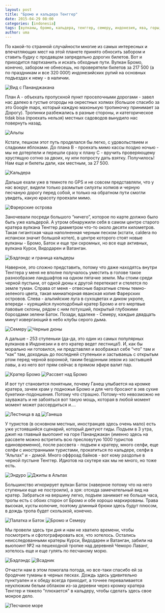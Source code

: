 ```yaml
---
layout: post
title: "Бромо и кальдера Тенггер"
date: 2015-04-29 08:00
categories: [indonesia]
tags: [вулканы, бромо, кальдера, тенггер, семеру, индонезия, ява, горы, пешком]
author: uma
---
```


По какой-то странной случайности многие из самых интересных и впечатляющих мест на этой планете принято обносить забором и ставить будку с продавцом запредельно дорогих билетов. Вот и приходится партизанить и искать обходные пути. Вулкан Бромо, конечно, забором не обнесешь, но проверятели билетов за 217 500 (а по праздникам и все 320 000!) индонезийских рупий на основных подъездах к нему - в наличии. 

![Вид с Пананджакана](vid-s-panandzhakana.jpg)

План А - объехать  пропускной пункт проселочными дорогами - завел нас далеко в густые огороды на окрестных холмах (большое спасибо за это Google maps, который каждую махонькую тропиночку принимает за Дорогу). Тропинки разбежались в разные стороны, и категорическое tidak bisa (проехать нельзя) местных садоводов вынудило нас повернуть назад.

![Альпы](alpy.jpg)

Кстати, пешком этот путь проделался бы легко, с удовольствием и сладкими яблоками. До плана B - проехать мимо кассы поздно ночью - мы не дотерпели и перешли сразу к плану C - вручить проверяющему хрустящую сотню за двоих, ну или попросту дать взятку. Получилось! Нам еще и билеты дали, как местным, за 27 500.

![Кальдера](kaldera.jpg)

Дальше ехали уже в темноте по GPS и не совсем представляли, что у нас вокруг, видели только размытые силуэты холмов и черную песчаную дорогу перед собой, и только на обратном пути смогли увидеть, какую красоту проехали мимо.

![Фарерские острова](farerskie-ostrova.jpg)

Заночевали посреди большого “ничего”, которое по карте должно было быть уже кальдерой. А утром обнаружили себя в самом центре старого кратера вулкана Тенггер диаметром что-то около десяти километров. Такая гигантская чаша наполненная черным песком (кстати, caldera по испански значит большой котел), в центре которого стоят новые вулканы - Бромо, Баток и еще три скромных, но все еще активных, вулкана Курси, Видодарен и Ватанган.   

![Бэдлэндс и граница кальдеры](bedlends-i-granitsa-kaldery.jpg)

Наверное, это сложно представить, потому что даже находятсь внутри Тенггера у меня не вполне получалось уместить в голове такое разнообразие ландшафтов на одном пятачке земли. Мы стоим среди черной пустыни, от одной дюны к другой перетекает и стелется по земле туман. Справа от меня - отвесные бархатные стены темно-зеленого цвета, такая миниатюрная яванская копия Фарерских островов. Слева - альпийские луга в сухоцветах и диком укропе, впереди - курящийся луноподобный кратер Бромо и его мертвые лавовые склоны, рядом с ним потухший, покрытый глубокими бороздами зелени Баток. Позади, вдалеке -  Семеру, каждые двадцать минут извергающий в небо клубы серого дыма.

![Семеру](semeru.jpg)
![Черные дюны](chernye-duny.jpg)

А дальше - 253 ступеньки (да-да, это один из самых популярных вулканов в Индонезии и в его кратер ведет лестница!). И, как бы морально ни готовился, ни представлял и воображал себе “что” там и “как” там, доходишь до последней ступеньки и застываешь с открытым ртом перед черной воронкой, таким бездонным зевом из застывшей лавы, а из него вот прям сейчас в прямом эфире валит пар.

![Кратер Бромо](krater-bromo.jpg)
![Рассвет над Бромо](rassvet-nad-bromo.jpg)

И вот тут становится понятным, почему Ганеш улыбается на кромке кратера, зачем храм у подножья Бромо и для чего бросают в зев сухие букетики-подоншения. Потому что страшно. Потому-что невозможно не зауважать и не забояться вот такую мощь, которая в любой момент момент может рассердиться и.... 

![Лестница в ад](lestnitsa-v-ad.jpg)
![Ганеша](ganesha.jpg)

У туристов (в основном местных, иностранцев здесь очень мало) есть уже устоявшийся сценарий, который диктуют гиды. Подъем в 3 утра, джип на главный вьюпоинт на горе Пананджакан (именно здесь на рассвете можно встретить всю пресловутую 1000 туристов единовременно), после рассвета - подъем к кратеру, много селфи, еще селфи с иностранными туристами, прокатиться по кальдере, селфи в “Альпах" и - домой. Много оффроад байков - вот кому раздолье в черной пустыне Тенггер. Идиотов на скутере как мы не много, но тоже есть.

![Эндуро](enduro.jpg)
![Джипы в Альпах](dzhipy-v-alpah.jpg)

Большинство игнорирует вулкан Баток (наверное потому что на него ступеньки еще не построили), а зря: отсюда замечательный вид на кратер. Забраться на вершину легко, подъем занимает не больше часа, тропы есть с обоих сторон от Бромо и обе хорошо маркированы. Трава высокая, кусты колючие, поэтому длинный брюки здесь будут плюсом, в дождь тропа будет скользкой, конечно.

![Палатка и Баток](palatka-i-batok.jpg)
![Бромо и Семеру](bromo-i-semeru.jpg)

Мы провели здесь три дня и нам не хватило времени, чтобы посмотреть и сфотографировать все, что хотелось. Остались неисследованными кратеры Курси, Видодарен и Ватанган, забили на вьюпоинт №2 на пешеходной тропке над деревней Чеморо Лаванг, хотелось еще и еще гулять по песчаному морю.

![Бэдлэндс](bedlends.jpg)
![Всадник](vsadnik.jpg)

Отчасти нам в этом помогала погода, но все-таки спасибо ей за бродячие туманы в черных песках. Дождь здесь удивительно пунктуален и к обеду всегда приходит, а точнее переваливается неуклюжим белым облаком из-за деревни через кромку кратера Тенггер и тяжело “плюхается" в кальдеру, чтобы сделать здесь свое мокрое дело. 

![Песчаное море](peschanoe-more.jpg)
